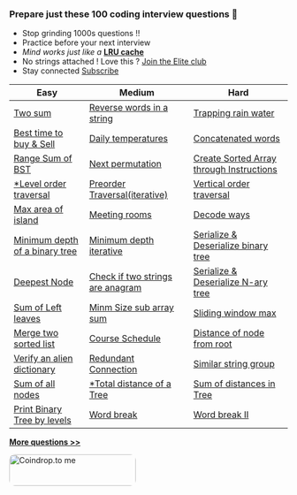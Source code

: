 ### Prepare just these 100 coding interview questions &#x1F4D6;

- Stop grinding 1000s questions !!
- Practice before your next interview
- *Mind works just like a* <a href="https://www.geeksforgeeks.org/lru-cache-implementation" target="_blank">**LRU cache**</a>
- No strings attached ! Love this ? [Join the Elite club](/publish)
- Stay connected <a href="https://www.youtube.com/c/InterviewDose" target="_blank">Subscribe</a>

<table class="table">
  <thead>
    <tr>
      <th scope="col">Easy</th>
      <th scope="col">Medium</th>
      <th scope="col">Hard</th>
    </tr>
  </thead>
  <tbody>
  <tr>
      <td><a href="https://youtube.com/embed/7NLjV3rIfKQ" target="_blank">Two sum</a></td>
      <td><a href="https://youtube.com/embed/RgYLxtlkKo8" target="_blank">Reverse words in a string</a></td>
    <td><a href="https://youtube.com/embed/lthRF-FN7R0?start=13" target="_blank">Trapping rain water</a></td>
    </tr>
    <tr>
      <td><a href="https://youtube.com/embed/23PIu2qUWNg" target="_blank">Best time to buy & Sell</a></td>
      <td><a href="https://youtube.com/embed/cQRBzejYzEo" target="_blank">Daily temperatures</a></td>
      <td><a href="https://youtube.com/embed/PY1LSBx-cNs" target="_blank">Concatenated words</a></td>
    </tr>
    <tr>
      <td><a href="https://youtube.com/embed/vh1AciQLF5w" target="_blank">Range Sum of BST</a></td>
      <td><a href="https://youtube.com/embed/DfDep1TtzeE" target="_blank">Next permutation</a></td>
      <td><a href="https://youtube.com/embed/5PoVGnbju0Y" target="_blank">Create Sorted Array through Instructions</a></td>
    </tr>
    <tr>
      <td><a href="https://youtube.com/embed/9hGwYdjcfRU" target="_blank">*Level order traversal</a></td>
      <td><a href="https://youtube.com/embed/HkEUD60fNhI" target="_blank">Preorder Traversal(iterative)</a></td>
      <td><a href="https://youtube.com/embed/x6oAGPNqGzY" target="_blank">Vertical order traversal</a></td>
    </tr>
    <tr>
      <td><a href="https://youtube.com/embed/74Mln2rZO30" target="_blank">Max area of island</a></td>
      <td><a href="https://youtube.com/embed/vjMMBIfvXxI" target="_blank">Meeting rooms</a></td>
      <td><a href="https://youtube.com/embed/8KGSnEQ9s8Q" target="_blank">Decode ways</a></td>
    </tr>
    <tr>
      <td><a href="https://youtube.com/embed/JrrPcXix8zo?start=11" target="_blank">Minimum depth of a binary tree</a></td>
      <td><a href="https://youtube.com/embed/-K8MyVUBnQQ?start=210" target="_blank">Minimum depth iterative</a></td>
      <td><a href="https://youtube.com/embed/EIfDP5GH7Vs" target="_blank">Serialize & Deserialize binary tree</a></td>
    </tr>
    <tr>
      <td><a href="https://youtube.com/embed/SJC0DN93EU0" target="_blank">Deepest Node</a></td>
      <td><a href="https://youtube.com/embed/4RCk18Y4zZw" target="_blank">Check if two strings are anagram</a></td>
      <td><a href="https://youtube.com/embed/u0J17e8477U" target="_blank">Serialize & Deserialize N-ary tree</a></td>
    </tr>
    <tr>
      <td><a href="https://youtube.com/embed/jZ5Vi2w1WUo" target="_blank">Sum of Left leaves</a></td>
      <td><a href="https://youtube.com/embed/HGnHfU3cHc8" target="_blank">Minm Size sub array sum</a></td>
      <td><a href="https://youtube.com/embed/CynfIgY6Aek" target="_blank">Sliding window max</a></td>
    </tr>
    <tr>
      <td><a href="https://youtube.com/embed/v=9D2V-IUSH0g" target="_blank">Merge two sorted list</a></td>
      <td><a href="https://youtube.com/embed/N4jQQPg1tvA" target="_blank">Course Schedule</a></td>
      <td><a href="https://youtube.com/embed/0EjPBPRLyjE" target="_blank">Distance of node from root</a></td>
    </tr>
    <tr>
      <td><a href="https://youtube.com/embed/i3B5RYe0J0E" target="_blank">Verify an alien dictionary</a></td>
      <td><a href="https://youtube.com/embed/MdI6sXCAiso?start=19" target="_blank">Redundant Connection</a></td>
      <td><a href="https://youtube.com/embed/WuBTG71yOek" target="_blank">Similar string group</a></td>
    </tr>
    <tr>
      <td><a href="https://youtube.com/embed/ThQstg4Ik2E" target="_blank">Sum of all nodes</a></td>
      <td><a href="https://youtube.com/embed/0EjPBPRLyjE?start=4" target="_blank">*Total distance of a Tree</a></td>
      <td><a href="https://youtube.com/embed/_KAjEdomX7M" target="_blank">Sum of distances in Tree</a></td>
    </tr>
    <tr>
      <td><a href="https://youtube.com/embed/0C8nLoIQvfA" target="_blank">Print Binary Tree by levels</a></td>
      <td><a href="https://youtube.com/embed/eDsc4Mce0LQ?start=20" target="_blank">Word break</a></td>
      <td><a href="https://youtube.com/embed/HLOwaCIN3S4" target="_blank">Word break II</a></td>
    </tr>
  </tbody>
</table>

[**More questions >>**](/questions)

<a href="https://coindrop.to/interviewdose" target="_blank"><img src="https://coindrop.to/embed-button.png" style="border-radius: 10px; height: 57px !important;width: 229px !important;" alt="Coindrop.to me"></img></a>
